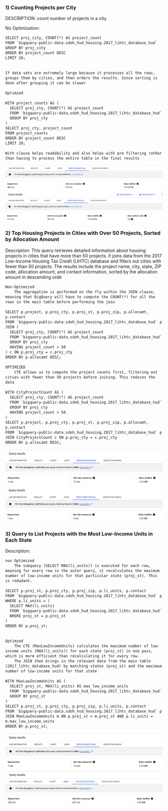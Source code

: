 

### 1) Counting Projects per City
DESCRIPTION: count number of projects in a city

No Optimization:
```
SELECT proj_city, COUNT(*) AS project_count
FROM `bigquery-public-data.sdoh_hud_housing.2017_lihtc_database_hud`
GROUP BY proj_city
ORDER BY project_count DESC
LIMIT 10;


If data sets are extremely large because it processes all the rows, groups them by cities, and then orders the results. Since sorting is done after grouping it can be slower

Optimzed

WITH project_counts AS (
  SELECT proj_cty, COUNT(*) AS project_count
  FROM `bigquery-public-data.sdoh_hud_housing.2017_lihtc_database_hud`
  GROUP BY proj_cty
)
SELECT proj_cty, project_count
FROM project_counts
ORDER BY project_count DESC
LIMIT 20;

With clause helps readability and also helps with pre filtering rather than having to process the entire table in the final results 

```

![Query 1 Output](images/Q1.png)
![Query 1.1 Output](images/Query1non.png)

### 2) Top Housing Projects in Cities with Over 50 Projects, Sorted by Allocation Amount
Description: This query retrieves detailed information about housing projects in cities that have more than 50 projects. It joins data from the 2017 Low-Income Housing Tax Credit (LIHTC) database and filters out cities with fewer than 50 projects. The results include the project name, city, state, ZIP code, allocation amount, and contact information, sorted by the allocation amount in descending orde
```
Non-Optimzied 
    The aggregation is performed on the fly within the JOIN clause, meaning that BigQuery will have to compute the COUNT(*) for all the rows in the main table before performing the join

SELECT p.project, p.proj_cty, p.proj_st, p.proj_zip, p.allocamt, p.contact
FROM `bigquery-public-data.sdoh_hud_housing.2017_lihtc_database_hud` p
JOIN (
  SELECT proj_cty, COUNT(*) AS project_count
  FROM `bigquery-public-data.sdoh_hud_housing.2017_lihtc_database_hud`
  GROUP BY proj_cty
  HAVING project_count > 50
) c ON p.proj_cty = c.proj_cty
ORDER BY p.allocamt DESC;

OPTIMIZED 
    CTE allows us to compute the project counts first, filtering out cities with fewer than 50 projects before joining. This reduces the data

WITH CityProjectCount AS (
  SELECT proj_cty, COUNT(*) AS project_count
  FROM `bigquery-public-data.sdoh_hud_housing.2017_lihtc_database_hud`
  GROUP BY proj_cty
  HAVING project_count > 50
)
SELECT p.project, p.proj_cty, p.proj_st, p.proj_zip, p.allocamt, p.contact
FROM `bigquery-public-data.sdoh_hud_housing.2017_lihtc_database_hud` p
JOIN CityProjectCount c ON p.proj_cty = c.proj_cty
ORDER BY p.allocamt DESC;

```
![Query 1 Output](images/Q2non.png)
![Query 1.1 Output](images/Q2.png)

### 3) Query to List Projects with the Most Low-Income Units in Each State

Description: 

```
non Optimized
    The subquery (SELECT MAX(li_units)) is executed for each row, meaning for every row in the outer query, it recalculates the maximum number of low-income units for that particular state (proj_st). This is redudant.

SELECT p.proj_st, p.proj_cty, p.proj_zip, p.li_units, p.contact
FROM `bigquery-public-data.sdoh_hud_housing.2017_lihtc_database_hud` p
WHERE p.li_units = (
  SELECT MAX(li_units)
  FROM `bigquery-public-data.sdoh_hud_housing.2017_lihtc_database_hud`
  WHERE proj_st = p.proj_st
)
ORDER BY p.proj_st;


Optimzed 
    The CTE (MaxLowIncomeUnits) calculates the maximum number of low-income units (MAX(li_units)) for each state (proj_st) in one pass, which is more efficient than recalculating it for every row.
    The JOIN then brings in the relevant data from the main table (2017_lihtc_database_hud) by matching states (proj_st) and the maximum number of low-income units for that state

WITH MaxLowIncomeUnits AS (
  SELECT proj_st, MAX(li_units) AS max_low_income_units
  FROM `bigquery-public-data.sdoh_hud_housing.2017_lihtc_database_hud`
  GROUP BY proj_st
)
SELECT p.proj_st, p.proj_cty, p.proj_zip, p.li_units, p.contact
FROM `bigquery-public-data.sdoh_hud_housing.2017_lihtc_database_hud` p
JOIN MaxLowIncomeUnits m ON p.proj_st = m.proj_st AND p.li_units = m.max_low_income_units
ORDER BY p.proj_st;

```
![Query 3 Output](images/Q3non.png)
![Query 3.2 Output](images/Q3.png)